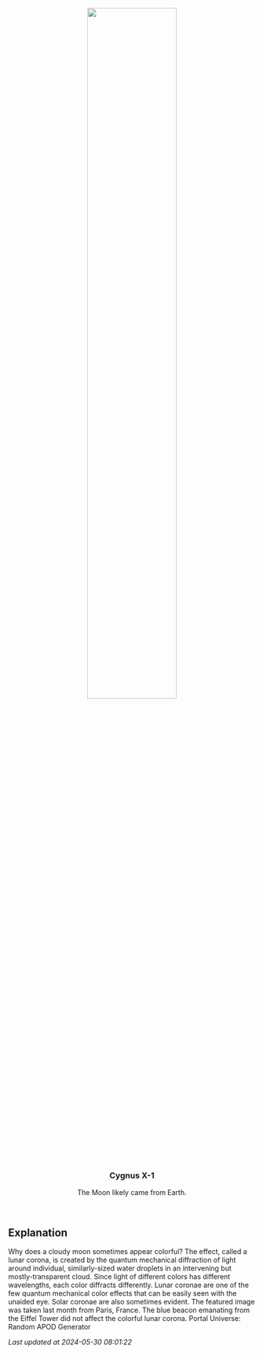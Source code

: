 <p align='center'>
    <img src='https://apod.nasa.gov/apod/image/2405/EiffelCorona_Binotto_960.jpg' width='60%' />
    <h3 align="center">Cygnus X-1</h3>
    <p align="center">The Moon likely came from Earth.</p>
</p>
<br/>

Explanation
--
Why does a cloudy moon sometimes appear colorful? The effect, called a lunar corona, is created by the quantum mechanical diffraction of light around individual, similarly-sized water droplets in an intervening but mostly-transparent cloud. Since light of different colors has different wavelengths, each color diffracts differently. Lunar coronae are one of the few  quantum mechanical color effects that can be easily seen with the unaided eye.  Solar coronae are also sometimes evident. The featured image was taken last month from Paris, France.  The blue beacon emanating from the Eiffel Tower did not affect the colorful lunar corona.   Portal Universe: Random APOD Generator


*Last updated at 2024-05-30 08:01:22*
